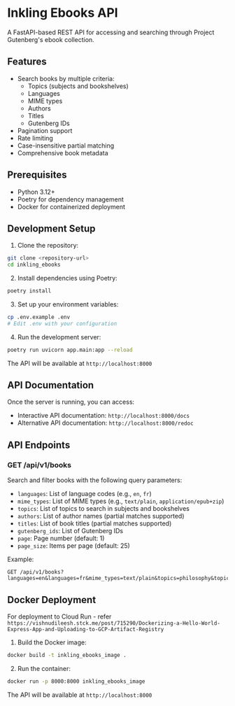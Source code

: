 # Inkling Ebooks API

A FastAPI-based REST API for accessing and searching through Project Gutenberg's ebook collection.

## Features

- Search books by multiple criteria:
  - Topics (subjects and bookshelves)
  - Languages
  - MIME types
  - Authors
  - Titles
  - Gutenberg IDs
- Pagination support
- Rate limiting
- Case-insensitive partial matching
- Comprehensive book metadata

## Prerequisites

- Python 3.12+
- Poetry for dependency management
- Docker for containerized deployment

## Development Setup

1. Clone the repository:
```bash
git clone <repository-url>
cd inkling_ebooks
```

2. Install dependencies using Poetry:
```bash
poetry install
```

3. Set up your environment variables:
```bash
cp .env.example .env
# Edit .env with your configuration
```

4. Run the development server:
```bash
poetry run uvicorn app.main:app --reload
```

The API will be available at `http://localhost:8000`

## API Documentation

Once the server is running, you can access:
- Interactive API documentation: `http://localhost:8000/docs`
- Alternative API documentation: `http://localhost:8000/redoc`

## API Endpoints

### GET /api/v1/books

Search and filter books with the following query parameters:

- `languages`: List of language codes (e.g., `en`, `fr`)
- `mime_types`: List of MIME types (e.g., `text/plain`, `application/epub+zip`)
- `topics`: List of topics to search in subjects and bookshelves
- `authors`: List of author names (partial matches supported)
- `titles`: List of book titles (partial matches supported)
- `gutenberg_ids`: List of Gutenberg IDs
- `page`: Page number (default: 1)
- `page_size`: Items per page (default: 25)

Example:
```
GET /api/v1/books?languages=en&languages=fr&mime_types=text/plain&topics=philosophy&topics=science
```

## Docker Deployment

For deployment to Cloud Run - refer 
`https://vishnudileesh.stck.me/post/715290/Dockerizing-a-Hello-World-Express-App-and-Uploading-to-GCP-Artifact-Registry`

1. Build the Docker image:
```bash
docker build -t inkling_ebooks_image .
```

2. Run the container:
```bash
docker run -p 8000:8000 inkling_ebooks_image
```

The API will be available at `http://localhost:8000`
